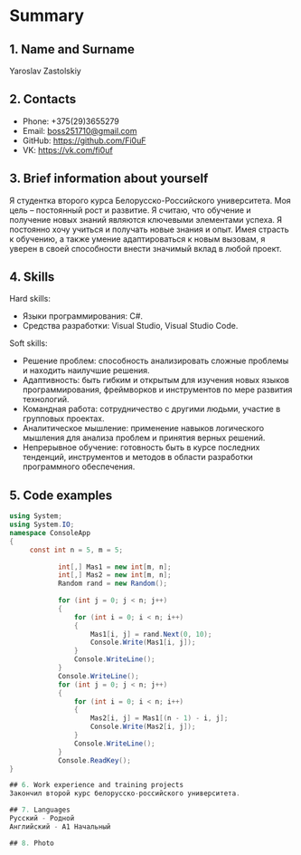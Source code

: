 # Summary

## 1. Name and Surname
Yaroslav Zastolskiy

## 2. Contacts
- Phone: +375(29)3655279
- Email: boss251710@gmail.com
- GitHub: https://github.com/Fi0uF
- VK: https://vk.com/fi0uf

## 3. Brief information about yourself
Я студентка второго курса Белорусско-Российского университета. Моя цель – постоянный рост и развитие. Я считаю, что обучение и получение новых знаний являются ключевыми элементами успеха.
Я постоянно хочу учиться и получать новые знания и опыт. Имея страсть к обучению, а также умение адаптироваться к новым вызовам, я уверен в своей способности внести значимый вклад в любой проект.

## 4. Skills
Hard skills:
- Языки программирования: C#.
- Средства разработки: Visual Studio, Visual Studio Code.
   
Soft skills:
- Решение проблем: способность анализировать сложные проблемы и находить наилучшие решения.
- Адаптивность: быть гибким и открытым для изучения новых языков программирования, фреймворков и инструментов по мере развития технологий.
- Командная работа: сотрудничество с другими людьми, участие в групповых проектах.
- Аналитическое мышление: применение навыков логического мышления  для анализа проблем и принятия верных решений.
- Непрерывное обучение: готовность быть в курсе последних тенденций, инструментов и методов в области разработки программного обеспечения.
  

## 5. Code examples
```C#
using System;
using System.IO;
namespace ConsoleApp
{
     const int n = 5, m = 5;
 
            int[,] Mas1 = new int[m, n];
            int[,] Mas2 = new int[m, n];
            Random rand = new Random();
 
            for (int j = 0; j < n; j++)
            {
                for (int i = 0; i < n; i++)
                {
                    Mas1[i, j] = rand.Next(0, 10);
                    Console.Write(Mas1[i, j]);
                }
                Console.WriteLine();
            }
            Console.WriteLine();
            for (int j = 0; j < n; j++)
            {
                for (int i = 0; i < n; i++)
                {
                    Mas2[i, j] = Mas1[(n - 1) - i, j];
                    Console.Write(Mas2[i, j]);
                }
                Console.WriteLine();
            }
            Console.ReadKey();
}

## 6. Work experience and training projects
Закончил второй курс белорусско-российского университета.

## 7. Languages
Русский - Родной
Английский - А1 Начальный

## 8. Photo

